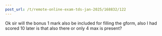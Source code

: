 ```yaml
---
post_url: /t/remote-online-exam-tds-jan-2025/168832/122
---
```

Ok sir will the bonus 1 mark also be included for filling the gform, also I had scored 10 later is that also there or only 4 max is present?